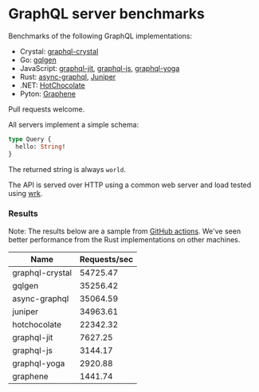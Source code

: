 # GraphQL server benchmarks

Benchmarks of the following GraphQL implementations:

* Crystal: [graphql-crystal](https://github.com/graphql-crystal/graphql)
* Go: [gqlgen](https://github.com/99designs/gqlgen)
* JavaScript: [graphql-jit](https://github.com/zalando-incubator/graphql-jit), [graphql-js](https://github.com/graphql/graphql-js), [graphql-yoga](https://github.com/dotansimha/graphql-yoga)
* Rust: [async-graphql](https://github.com/async-graphql/async-graphql), [Juniper](https://github.com/graphql-rust/juniper)
* .NET: [HotChocolate](https://github.com/ChilliCream/hotchocolate)
* Pyton: [Graphene](https://github.com/graphql-python/graphene)

Pull requests welcome.

All servers implement a simple schema:

```graphql
type Query {
  hello: String!
}
```

The returned string is always `world`.

The API is served over HTTP using a common web server and load tested using [wrk](https://github.com/wg/wrk).

### Results

Note: The results below are a sample from [GitHub actions](https://github.com/graphql-crystal/benchmarks/actions).
We've seen better performance from the Rust implementations on other machines.


| Name            | Requests/sec |
|-----------------|--------------|
| graphql-crystal | 54725.47     |
| gqlgen          | 35256.42     |
| async-graphql   | 35064.59     |
| juniper         | 34963.61     |
| hotchocolate    | 22342.32     |
| graphql-jit     | 7627.25      |
| graphql-js      | 3144.17      |
| graphql-yoga    | 2920.88      |
| graphene        | 1441.74      |